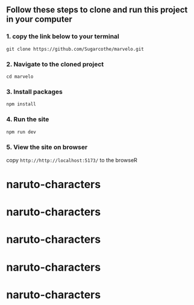 ## Follow these steps to clone and run this project in your computer


### 1. copy the link below to your terminal
```git clone https://github.com/Sugarcothe/marvelo.git```

### 2. Navigate to the cloned project
```cd marvelo```

### 3. Install packages
```npm install```

### 4. Run the site
``npm run dev``

### 5. View the site on browser
copy ```http://http://localhost:5173/``` to the browseR


# naruto-characters
# naruto-characters
# naruto-characters
# naruto-characters
# naruto-characters
